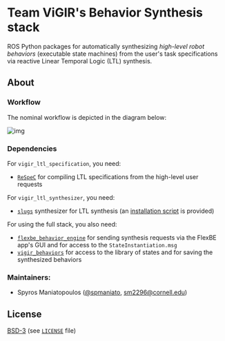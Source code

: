 # Team ViGIR's Behavior Synthesis stack

ROS Python packages for automatically synthesizing *high-level robot behaviors* (executable state machines) from the user's task specifications via reactive Linear Temporal Logic (LTL) synthesis.

## About

### Workflow

The nominal workflow is depicted in the diagram below:

![img](https://dl.dropboxusercontent.com/s/qi8zcg187lal0td/behavior_synthesis_packages.png)

### Dependencies

For `vigir_ltl_specification`, you need:
- [`ReSpeC`](https://github.com/team-vigir/ReSpeC) for compiling LTL specifications from the high-level user requests

For `vigir_ltl_synthesizer`, you need:
- [`slugs`](https://github.com/LTLMoP/slugs) synthesizer for LTL synthesis (an [installation script](https://github.com/team-vigir/vigir_behavior_synthesis/blob/master/vigir_ltl_synthesizer/install_slugs.sh) is provided)

For using the full stack, you also need:
- [`flexbe_behavior_engine`](https://github.com/team-vigir/flexbe_behavior_engine) for sending synthesis requests via the FlexBE app's GUI and for access to the `StateInstantiation.msg`
- [`vigir_behaviors`](https://github.com/team-vigir/vigir_behaviors) for access to the library of states and for saving the synthesized behaviors

### Maintainers:
- Spyros Maniatopoulos ([@spmaniato](https://github.com/spmaniato), sm2296@cornell.edu)

## License
[BSD-3](http://opensource.org/licenses/BSD-3-Clause) (see [`LICENSE`](https://raw.githubusercontent.com/tea-vigir/vigir_behavior_synthesis/master/LICENSE) file)
